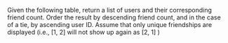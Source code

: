Given the following table, return a list of users and their corresponding friend count. Order the result by descending friend count, and in the case of a tie, by ascending user ID. Assume that only unique friendships are displayed
(i.e., [1, 2] will not show up again as [2, 1] )